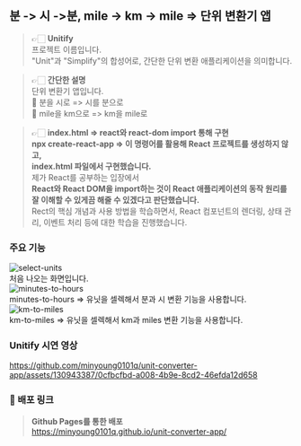 ## 분 -> 시 ->분, mile -> km -> mile => 단위 변환기 앱

> 👉🏻 **Unitify** <br />
> 프로젝트 이름입니다. <br />
> "Unit"과 "Simplify"의 합성어로, 간단한 단위 변환 애플리케이션을 의미합니다.
> <br />

> 👉🏻 **간단한 설명** <br />
> 단위 변환기 앱입니다. <br />
> 📝 분을 시로 => 시를 분으로 <br />
> 📝 mile을 km으로 => km을 mile로 <br />

> 👉🏻 **index.html => react와 react-dom import 통해 구현** <br />
> **npx create-react-app => 이 명령어를 활용해 React 프로젝트를 생성하지 않고,** <br />
> **index.html 파일에서 구현했습니다.** <br />
> 제가 React를 공부하는 입장에서<br />
> **React와 React DOM을 import하는 것이 React 애플리케이션의 동작 원리를 잘 이해할 수 있게끔 해줄 수 있겠다고 판단했습니다.** <br />
> Rect의 핵심 개념과 사용 방법을 학습하면서, React 컴포넌트의 렌더링, 상태 관리, 이벤트 처리 등에 대한 학습을 진행했습니다. <br />

### 주요 기능 <br />
![select-units](https://github.com/minyoung0101q/unit-converter-app/assets/130943387/9ebc8585-d1e4-4664-9ab3-c6d30bd98630)
<br />
처음 나오는 화면입니다.
<br />
![minutes-to-hours](https://github.com/minyoung0101q/unit-converter-app/assets/130943387/44411b15-c97d-4030-bb02-cb4cfa3acdba)
<br />
minutes-to-hours => 유닛을 셀렉해서 분과 시 변환 기능을 사용합니다.
<br />
![km-to-miles](https://github.com/minyoung0101q/unit-converter-app/assets/130943387/c835eb48-1210-43ea-90d9-2a0b80c91ad7)
<br />
km-to-miles => 유닛을 셀렉해서 km과 miles 변환 기능을 사용합니다.

### Unitify 시연 영상 <br />
https://github.com/minyoung0101q/unit-converter-app/assets/130943387/0cfbcfbd-a008-4b9e-8cd2-46efda12d658
<br />

### **📝 배포 링크** <br />
> **Github Pages를 통한 배포** <br />
> https://minyoung0101q.github.io/unit-converter-app/








